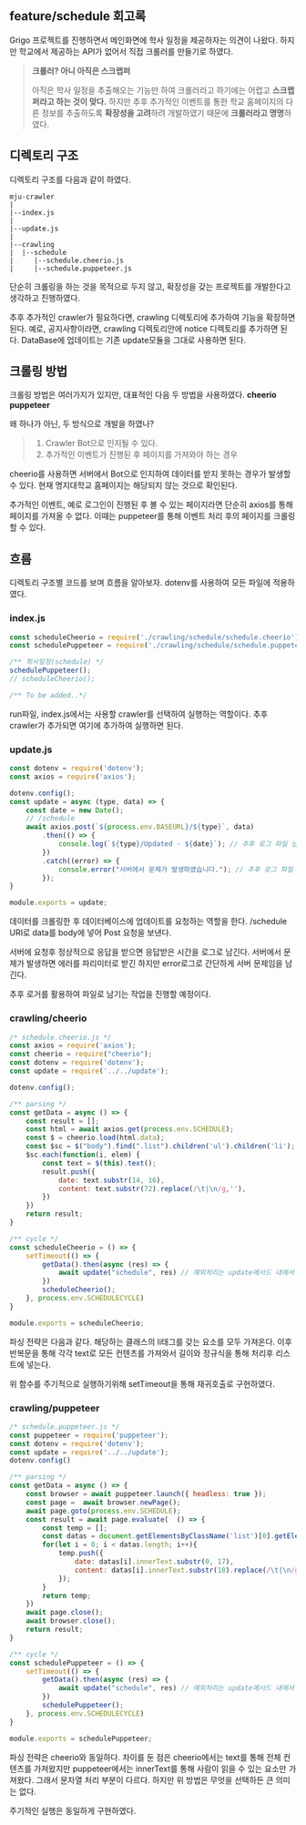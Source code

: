 ## feature/schedule 회고록
Grigo 프로젝트를 진행하면서 메인화면에 학사 일정을 제공하자는 의견이 나왔다.
하지만 학교에서 제공하는 API가 없어서 직접 크롤러를 만들기로 하였다.

> **크롤러? 아니 아직은 스크랩퍼**
>
>아직은 학사 일정을 추출해오는 기능만 하여 크롤러라고 하기에는 어렵고 **스크랩퍼라고 하는 것이 맞다.**
하지만 추후 추가적인 이벤트를 통한 학교 홈페이지의 다른 정보를 추출하도록 **확장성을 고려**하려 개발하였기 때문에 **크롤러라고 명명**하였다.

## 디렉토리 구조
디렉토리 구조를 다음과 같이 하였다.

```
mju-crawler
|
|--index.js
|
|--update.js
|
|--crawling
|  |--schedule
|     |--schedule.cheerio.js
|     |--schedule.puppeteer.js
```
단순히 크롤링을 하는 것을 목적으로 두지 않고, 확장성을 갖는 프로젝트를 개발한다고 생각하고 진행하였다.

추후 추가적인 crawler가 필요하다면, crawling 디렉토리에 추가하여 기능을 확장하면 된다.
예로, 공지사항이라면, crawling 디렉토리안에 notice 디렉토리를 추가하면 된다.
DataBase에 업데이트는 기존 update모듈을 그대로 사용하면 된다.

## 크롤링 방법
크롤링 방법은 여러가지가 있지만, 대표적인 다음 두 방법을 사용하였다.
**cheerio**
**puppeteer**

왜 하나가 아닌, 두 방식으로 개발을 하였나?
>1. Crawler Bot으로 인지될 수 있다.
>2. 추가적인 이벤트가 진행된 후 페이지를 가져와야 하는 경우

cheerio를 사용하면 서버에서 Bot으로 인지하여 데이터를 받지 못하는 경우가 발생할 수 있다.
현재 명지대학교 홈페이지는 해당되지 않는 것으로 확인된다.

추가적인 이벤트, 예로 로그인이 진행된 후 볼 수 있는 페이지라면 단순히 axios를 통해 페이지를 가져올 수 없다. 이때는 puppeteer를 통해 이벤트 처리 후의 페이지를 크롤링 할 수 있다.

## 흐름
디렉토리 구조별 코드를 보며 흐름을 알아보자.
dotenv를 사용하여 모든 파일에 적용하였다.
### index.js
```javascript
const scheduleCheerio = require('./crawling/schedule/schedule.cheerio');
const schedulePuppeteer = require('./crawling/schedule/schedule.puppeteer');

/** 학사일정(schedule) */
schedulePuppeteer();
// scheduleCheerio();

/** To be added..*/
```
run파일, index.js에서는 사용할 crawler를 선택하여 실행하는 역할이다.
추후 crawler가 추가되면 여기에 추가하여 실행하면 된다.
### update.js
```javascript
const dotenv = require('dotenv');
const axios = require('axios');

dotenv.config();
const update = async (type, data) => {
    const date = new Date();
    // /schedule
    await axios.post(`${process.env.BASEURL}/${type}`, data)
        .then(() => {
            console.log(`${type}/Updated - ${date}`); // 추후 로그 파일 남기는 것으로 업데이트 예정
        })
        .catch((error) => {
            console.error("서버에서 문제가 발생하였습니다."); // 추후 로그 파일 남기는 것으로 업데이트 예정
        });
}

module.exports = update;
```
데이터를 크롤링한 후 데이터베이스에 업데이트를 요청하는 역할을 한다.
/schedule URI로 data를 body에 넣어 Post 요청을 보낸다.

서버에 요청후 정상적으로 응답을 받으면 응답받은 시간을 로그로 남긴다.
서버에서 문제가 발생하면 에러를 파리미터로 받긴 하지만 error로그로 간단하게 서버 문제임을 남긴다.

추후 로거를 활용하여 파일로 남기는 작업을 진행할 예정이다.

### crawling/cheerio
```javascript
/* schedule.cheerio.js */
const axios = require('axios');
const cheerio = require("cheerio");
const dotenv = require('dotenv');
const update = require('../../update');

dotenv.config();

/** parsing */
const getData = async () => {
    const result = [];
    const html = await axios.get(process.env.SCHEDULE);
    const $ = cheerio.load(html.data);
    const $sc = $("body").find(".list").children('ul').children('li');
    $sc.each(function(i, elem) {
        const text = $(this).text();
        result.push({
            date: text.substr(14, 16),
            content: text.substr(72).replace(/\t|\n/g,''),
        })
    })
    return result;
}

/** cycle */
const scheduleCheerio = () => {
    setTimeout(() => {
        getData().then(async (res) => {
            await update("schedule", res) // 예외처리는 update메서드 내에서 처리
        })
        scheduleCheerio();
    }, process.env.SCHEDULECYCLE)
}

module.exports = scheduleCheerio;
```

파싱 전략은 다음과 같다.
해당하는 클래스의 li태그를 갖는 요소를 모두 가져온다.
이후 반복문을 통해 각각 text로 모든 컨텐츠를 가져와서 길이와 정규식을 통해 처리후 리스트에 넣는다.

위 함수를 주기적으로 실행하기위해 setTimeout을 통해 재귀호출로 구현하였다.

### crawling/puppeteer
```javascript
/* schedule.puppeteer.js */
const puppeteer = require('puppeteer');
const dotenv = require('dotenv');
const update = require('../../update');
dotenv.config()

/** parsing */
const getData = async () => {
    const browser = await puppeteer.launch({ headless: true });
    const page =  await browser.newPage();
    await page.goto(process.env.SCHEDULE);
    const result = await page.evaluate(  () => {
        const temp = [];
        const datas = document.getElementsByClassName('list')[0].getElementsByTagName('li')
        for(let i = 0; i < datas.length; i++){
            temp.push({
                date: datas[i].innerText.substr(0, 17),
                content: datas[i].innerText.substr(18).replace(/\t|\n/g, ""),
            });
        }
        return temp;
    })
    await page.close();
    await browser.close();
    return result;
}

/** cycle */
const schedulePuppeteer = () => {
    setTimeout(() => {
        getData().then(async (res) => {
            await update("schedule", res) // 예외처리는 update메서드 내에서 처리
        })
        schedulePuppeteer();
    }, process.env.SCHEDULECYCLE)
}

module.exports = schedulePuppeteer;

```

파싱 전략은 cheerio와 동일하다.
차이를 둔 점은 cheerio에서는 text를 통해 전체 컨텐츠를 가져왔지만 puppeteer에서는 innerText를 통해 사람이 읽을 수 있는 요소만 가져왔다. 그래서 문자열 처리 부분이 다르다. 하지만 위 방법은 무엇을 선택하든 큰 의미는 없다.

주기적인 실행은 동일하게 구현하였다.
